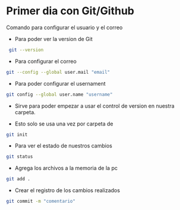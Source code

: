 # Primer dia con Git/Github

Comando para configurar el usuario y el correo

* Para poder ver la version de Git
```bash
 git --version
```

* Para configurar el correo
```bash
git --config --global user.mail "email"
```

* Para poder configurar el usernament
```bash
git config --global user.name "username"
```

* Sirve para poder empezar a usar el control de version en nuestra carpeta.

* Esto solo se usa una vez por carpeta de
```bash
git init
```

* Para ver el estado de nuestros cambios
```bash
git status
```

* Agrega los archivos a la memoria de la pc
```bash
git add .
```

* Crear el registro de los cambios realizados
```bash
git commit -m "comentario"
```